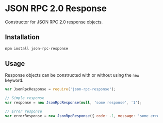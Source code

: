 # JSON RPC 2.0 Response

Constructor for JSON RPC 2.0 response objects.

## Installation

```js
npm install json-rpc-response
```

## Usage

Response objects can be constructed with or without using the `new` keyword.

```js
var JsonRpcResponse = require('json-rpc-response');

// Simple response
var response = new JsonRpcResponse(null, 'some response', '1');

// Error response
var errorResponse = new JsonRpcResponse({ code: -1, message: 'some error' }, null, '2');
```